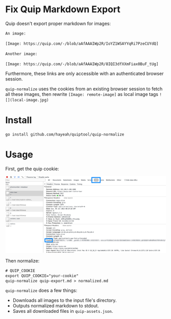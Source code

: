 # Fix Quip Markdown Export

Quip doesn't export proper markdown for images:

```
An image:

[Image: https://quip.com/-/blob/aAfAAAIWp2R/IoYZ1WSAYYqRi7PzeCUYdQ]

Another image:

[Image: https://quip.com/-/blob/aAfAAAIWp2R/8IQI3dfXXmFiax0BuF_tUg]
```

Furthermore, these links are only accessible with an authenticated browser session.

`quip-normalize` uses the cookies from an existing browser session to fetch all these images, then rewrite `[Image: remote-image]` as local image tags `![](local-image.jpg)`

# Install

```
go install github.com/hayeah/quiptool/quip-normalize
```

# Usage

First, get the quip cookie:

![](doc/get-quip-cookie.jpg)

Then normalize:

```
# QUIP_COOKIE
export QUIP_COOKIE="your-cookie"
quip-normalize quip-export.md > normalized.md
```

`quip-normalize` does a few things:

+ Downloads all images to the input file's directory.
+ Outputs normalized markdown to stdout.
+ Saves all downloaded files in `quip-assets.json`.